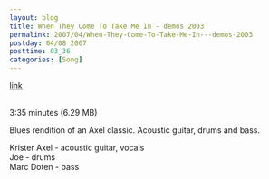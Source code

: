 ```yaml
---
layout: blog
title: When They Come To Take Me In - demos 2003
permalink: 2007/04/When-They-Come-To-Take-Me-In---demos-2003
postday: 04/08 2007
posttime: 03_36
categories: [Song]
---
```


<a href="http://kristeraxel.com/media/vault/WhenTheyComeToTakeMeIn.mp3">link</a>

<br />3:35 minutes (6.29 MB)<p>Blues rendition of an Axel classic. Acoustic guitar, drums and bass.</p>
<p>Krister Axel - acoustic guitar, vocals<br />
Joe - drums<br />
Marc Doten - bass</p>
